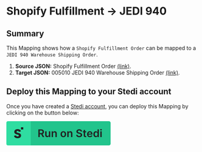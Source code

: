 # Shopify Fulfillment -> JEDI 940

## Summary

This Mapping shows how a `Shopify Fulfillment Order` can be mapped to a `JEDI 940 Warehouse Shipping Order`.

1. **Source JSON:** Shopify Fulfillment Order [(link)](https://shopify.dev/api/admin-rest/2021-10/resources/fulfillmentorder#top).
2. **Target JSON:** 005010 JEDI 940 Warehouse Shipping Order [(link)](https://edi.stedi.com/inspector?value=JIZQggVADFEAQMU6slrhAWpiBZAhgC6HppY4iECmAJgJY1UC2A9gM5kBMUAjD1AA4IPAMw8hAPRQBWXiijSA7NP4A2aBAAKEANQA-AFABxEBADyAdTxFCESrQbN2Ebtz6DhYgVBEQlKnwgADRleKEMQABUIAE4AFlgYXkMLBQgAORRvTh5pVWkYiASYbkUROLjDdJ47aPt6OGAAOwBjKs4IAGEWJgAHfCaATzgAESJ8OB52rp7%2BodHxuE4q3x5OETgCOia4Siq4uyobABsqCAtIGIE1moBVECrCzs6IEQFZR6wAIRm%2BgeHlgZ0oVsBARiNNHBOgAJYCdMBGMyfCHQVSGIyqDr8FxQNz8GLozHQDquXh8QEWVTqTQ-W4QekM%2BkAMRGAFEjIYADIhKYGVI1aQQVmQJKqHgxEqcbx2ADSGTMkVZXzMZhlhMKrMi4s4MU5uAAtIplWZ9Tx9RZofqOQZuS4UnIOsL5GKJbipbAQHL0gqlSq1cZVBqtTEdXrDcbTebLdaQKyXDUkryjHGBcp%2BCJDMAnQmYP41HogA&view=json).

## Deploy this Mapping to your Stedi account

Once you have created a [Stedi account](https://terminal.stedi.com/sign-up?email=), you can deploy this Mapping by clicking on the button below:

[![Run on Stedi](./../RunOnStedi.svg)](https://stedi.com/app/mappings/import?mapping=https://raw.githubusercontent.com/Stedi/starter-kit/main/mappings-examples/shopify-fulfillment-to-jedi-940/mapping.json&source_json=https://raw.githubusercontent.com/Stedi/starter-kit/main/mappings-examples/shopify-fulfillment-to-jedi-940/shopify-fulfillment-order.json&target_json=https://raw.githubusercontent.com/Stedi/starter-kit/main/mappings-examples/shopify-fulfillment-to-jedi-940/jedi-940.json&referrer=starter-kit)
